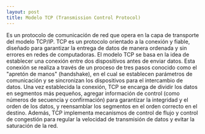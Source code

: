 ```yaml
---
layout: post
title: Modelo TCP (Transmission Control Protocol)
---
```


<p>
Es un protocolo de comunicación de red que opera en la capa de transporte del modelo TCP/IP. TCP es un protocolo orientado a la conexión y fiable, diseñado para garantizar la entrega de datos de manera ordenada y sin errores en redes de computadoras. El modelo TCP se basa en la idea de establecer una conexión entre dos dispositivos antes de enviar datos. Esta conexión se realiza a través de un proceso de tres pasos conocido como el "apretón de manos" (handshake), en el cual se establecen parámetros de comunicación y se sincronizan los dispositivos para el intercambio de datos. Una vez establecida la conexión, TCP se encarga de dividir los datos en segmentos más pequeños, agregar información de control (como números de secuencia y confirmación) para garantizar la integridad y el orden de los datos, y reensamblar los segmentos en el orden correcto en el destino. Además, TCP implementa mecanismos de control de flujo y control de congestión para regular la velocidad de transmisión de datos y evitar la saturación de la red.
</p>
